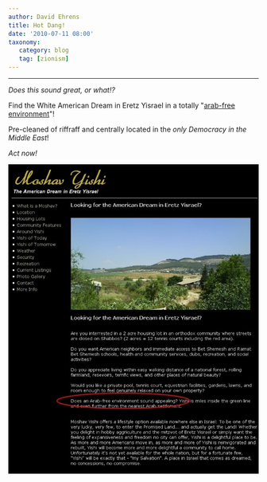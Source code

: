 ```yaml
---
author: David Ehrens
title: Hot Dang!
date: '2010-07-11 08:00'
taxonomy:
   category: blog
   tag: [zionism]
---
```

---

_Does this sound great, or what!?_

Find the White American Dream in Eretz Yisrael in a totally "[arab-free environment](http://moshavyishi.com/)"!

Pre-cleaned of riffraff and centrally located in the _only Democracy in the Middle East_! 

_Act now!_

[![Moshav Yishi](moshavyishi42.jpg "Moshav Yishi")](moshavyishi42.jpg)
